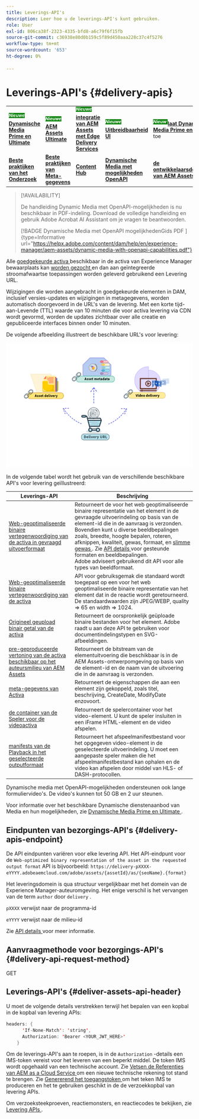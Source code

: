 ```yaml
---
title: Leverings-API's
description: Leer hoe u de leverings-API's kunt gebruiken.
role: User
exl-id: 806ca38f-2323-4335-bfd8-a6c79f6f15fb
source-git-commit: c36938e80d0b159c5f89d450aaa228c37c4f5276
workflow-type: tm+mt
source-wordcount: '653'
ht-degree: 0%

---
```


# Leverings-API&#39;s {#delivery-apis}

<table>
    <tr>
        <td>
            <sup style= "background-color:#008000; color:#FFFFFF; font-weight:bold"><i> Nieuwe </i></sup> <a href="/help/assets/dynamic-media/dm-prime-ultimate.md"><b> Dynamische Media Prime en Ultimate </b></a>
        </td>
        <td>
            <sup style= "background-color:#008000; color:#FFFFFF; font-weight:bold"><i> Nieuwe </i></sup> <a href="/help/assets/assets-ultimate-overview.md"><b> AEM Assets Ultimate </b></a>
        </td>
        <td>
            <sup style= "background-color:#008000; color:#FFFFFF; font-weight:bold"><i> Nieuwe </i></sup> <a href="/help/assets/integrate-aem-assets-edge-delivery-services.md"><b> integratie van AEM Assets met Edge Delivery Services </b></a>
        </td>
        <td>
            <sup style= "background-color:#008000; color:#FFFFFF; font-weight:bold"><i> Nieuwe </i></sup> <a href="/help/assets/aem-assets-view-ui-extensibility.md"><b> Uitbreidbaarheid UI </b></a>
        </td>
          <td>
            <sup style= "background-color:#008000; color:#FFFFFF; font-weight:bold"><i> Nieuw </i></sup> <a href="/help/assets/dynamic-media/enable-dynamic-media-prime-and-ultimate.md"><b> laat Dynamische Media Prime en Ultimate </b></a> toe
        </td>
    </tr>
    <tr>
        <td>
            <a href="/help/assets/search-best-practices.md"><b> Beste praktijken van het Onderzoek </b></a>
        </td>
        <td>
            <a href="/help/assets/metadata-best-practices.md"><b> Beste praktijken van Meta-gegevens </b></a>
        </td>
        <td>
            <a href="/help/assets/product-overview.md"><b> Content Hub </b></a>
        </td>
        <td>
            <a href="/help/assets/dynamic-media-open-apis-overview.md"><b> Dynamische Media met mogelijkheden OpenAPI </b></a>
        </td>
        <td>
            <a href="https://developer.adobe.com/experience-cloud/experience-manager-apis/"><b> de ontwikkelaarsdocumentatie van AEM Assets </b></a>
        </td>
    </tr>
</table>

>[!AVAILABILITY]
>
>De handleiding Dynamic Media met OpenAPI-mogelijkheden is nu beschikbaar in PDF-indeling. Download de volledige handleiding en gebruik Adobe Acrobat AI Assistant om je vragen te beantwoorden.
>
>[!BADGE  Dynamische Media met OpenAPI mogelijkhedenGids PDF ]{type=Informative url="https://helpx.adobe.com/content/dam/help/en/experience-manager/aem-assets/dynamic-media-with-openapi-capabilities.pdf"}

Alle [ goedgekeurde activa ](approve-assets.md) beschikbaar in de activa van Experience Manager bewaarplaats kan [ worden gezocht ](search-assets-api.md) en dan aan geïntegreerde stroomafwaartse toepassingen worden geleverd gebruikend een Levering URL.

Wijzigingen die worden aangebracht in goedgekeurde elementen in DAM, inclusief versies-updates en wijzigingen in metagegevens, worden automatisch doorgevoerd in de URL&#39;s van de levering. Met een korte tijd-aan-Levende (TTL) waarde van 10 minuten die voor activa levering via CDN wordt gevormd, worden de updates zichtbaar over alle creatie en gepubliceerde interfaces binnen onder 10 minuten.

De volgende afbeelding illustreert de beschikbare URL&#39;s voor levering:

![ Levering APIs ](assets/delivery-url.png)

In de volgende tabel wordt het gebruik van de verschillende beschikbare API&#39;s voor levering geïllustreerd:

| Leverings-API | Beschrijving |
|---|---|
| [ Web-geoptimaliseerde binaire vertegenwoordiging van de activa in gevraagd uitvoerformaat ](https://adobe-aem-assets-delivery.redoc.ly/#operation/getAssetSeoFormat) | Retourneert de voor het web geoptimaliseerde binaire representatie van het element in de gevraagde uitvoerindeling op basis van de element-id die in de aanvraag is verzonden. Bovendien kunt u diverse beeldbepalingen zoals, breedte, hoogte bepalen, roteren, afknippen, kwaliteit, gewas, formaat, en [ slimme gewas ](/help/assets/dynamic-media/image-profiles.md). Zie [ API details ](https://adobe-aem-assets-delivery.redoc.ly/#operation/getAssetSeoFormat) voor gesteunde formaten en beeldbepalingen.<br> Adobe adviseert gebruikend dit API voor alle types van beeldformaat. |
| [ Web-geoptimaliseerde binaire vertegenwoordiging van de activa ](https://adobe-aem-assets-delivery.redoc.ly/#operation/getAsset) | API voor gebruiksgemak die standaard wordt toegepast op een voor het web geoptimaliseerde binaire representatie van het element dat in de reactie wordt geretourneerd. De standaardwaarden zijn JPEG/WEBP, quality => 65 en width => 1024. |
| [ Origineel geupload binair getal van de activa ](https://adobe-aem-assets-delivery.redoc.ly/#operation/getAssetOriginal) | Retourneert de oorspronkelijk geüploade binaire bestanden voor het element. Adobe raadt u aan deze API te gebruiken voor documentindelingstypen en SVG-afbeeldingen. |
| [ pre-geproduceerde vertoning van de activa beschikbaar op het auteursmilieu van AEM Assets ](https://adobe-aem-assets-delivery.redoc.ly/#operation/getAssetRendition) | Retourneert de bitstream van de elementuitvoering die beschikbaar is in de AEM Assets-ontwerpomgeving op basis van de element-id en de naam van de uitvoering die in de aanvraag is verzonden. |
| [ meta-gegevens van Activa ](https://adobe-aem-assets-delivery.redoc.ly/#operation/getAssetMetadata) | Retourneert de eigenschappen die aan een element zijn gekoppeld, zoals titel, beschrijving, CreateDate, ModifyDate enzovoort. |
| [ de container van de Speler voor de videoactiva ](https://adobe-aem-assets-delivery.redoc.ly/#operation/videoPlayerDelivery) | Retourneert de spelercontainer voor het video-element. U kunt de speler insluiten in een iFrame HTML-element en de video afspelen. |
| [ manifests van de Playback in het geselecteerde outputformaat ](https://adobe-aem-assets-delivery.redoc.ly/#operation/videoManifestDelivery) | Retourneert het afspeelmanifestbestand voor het opgegeven video-element in de geselecteerde uitvoerindeling. U moet een aangepaste speler maken die het afspeelmanifestbestand kan ophalen en de video kan afspelen door middel van HLS- of DASH-protocollen. |

Dynamische media met OpenAPI-mogelijkheden ondersteunen ook lange formuliervideo&#39;s. De video&#39;s kunnen tot 50 GB en 2 uur steunen.

Voor informatie over het beschikbare Dynamische dienstenaanbod van Media en hun mogelijkheden, zie [ Dynamische Media Prime en Ultimate ](/help/assets/dynamic-media/dm-prime-ultimate.md).

## Eindpunten van bezorgings-API&#39;s {#delivery-apis-endpoint}

De API eindpunten variëren voor elke levering API. Het API-eindpunt voor de `Web-optimized binary representation of the asset in the requested output format` API is bijvoorbeeld:
`https://delivery-pXXXX-eYYYY.adobeaemcloud.com/adobe/assets/{assetId}/as/{seoName}.{format}`

Het leveringsdomein is qua structuur vergelijkbaar met het domein van de Experience Manager-auteuromgeving. Het enige verschil is het vervangen van de term `author` door `delivery` .

`pXXXX` verwijst naar de programma-id

`eYYYY` verwijst naar de milieu-id

Zie [ API details ](https://adobe-aem-assets-delivery.redoc.ly/#tag/Assets) voor meer informatie.

## Aanvraagmethode voor bezorgings-API&#39;s {#delivery-api-request-method}

GET

## Leverings-API&#39;s {#deliver-assets-api-header}

U moet de volgende details verstrekken terwijl het bepalen van een kopbal in de kopbal van levering APIs:

```java
headers: {
      'If-None-Match': 'string',
      Authorization: 'Bearer <YOUR_JWT_HERE>'
    }
```

Om de leverings-API&#39;s aan te roepen, is in de `Authorization` -details een IMS-token vereist voor het leveren van een beperkt middel. De token IMS wordt opgehaald van een technische account. Zie [ Vetsen de Referenties van AEM as a Cloud Service ](https://experienceleague.adobe.com/docs/experience-manager-cloud-service/content/implementing/developing/generating-access-tokens-for-server-side-apis.html?lang=en#fetch-the-aem-as-a-cloud-service-credentials) om een nieuwe technische rekening tot stand te brengen. Zie [ Genererend het toegangstoken ](https://experienceleague.adobe.com/docs/experience-manager-cloud-service/content/implementing/developing/generating-access-tokens-for-server-side-apis.html?lang=en#generating-the-access-token) om het teken IMS te produceren en het te gebruiken geschikt in de de verzoekkopbal van levering APIs.


Om verzoeksteekproeven, reactiemonsters, en reactiecodes te bekijken, zie [ Levering APIs ](https://adobe-aem-assets-delivery.redoc.ly/#operation/getAssetSeoFormat).
